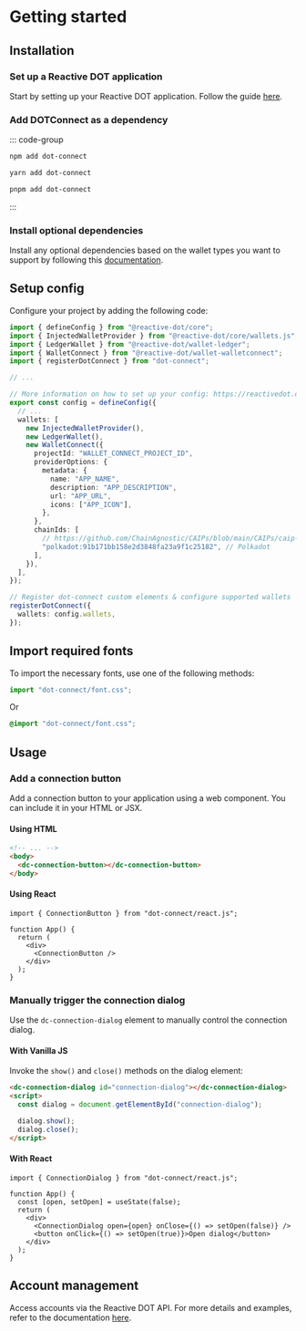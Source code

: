 # Getting started

## Installation

### Set up a Reactive DOT application

Start by setting up your Reactive DOT application. Follow the guide [here](https://reactivedot.dev/docs/getting-started/setup).

### Add DOTConnect as a dependency

::: code-group

```sh [npm]
npm add dot-connect
```

```sh [yarn]
yarn add dot-connect
```

```sh [pnpm]
pnpm add dot-connect
```

:::

### Install optional dependencies

Install any optional dependencies based on the wallet types you want to support by following this [documentation](https://reactivedot.dev/docs/getting-started/connect-wallets#install-optional-dependencies).

## Setup config

Configure your project by adding the following code:

```ts
import { defineConfig } from "@reactive-dot/core";
import { InjectedWalletProvider } from "@reactive-dot/core/wallets.js";
import { LedgerWallet } from "@reactive-dot/wallet-ledger";
import { WalletConnect } from "@reactive-dot/wallet-walletconnect";
import { registerDotConnect } from "dot-connect";

// ...

// More information on how to set up your config: https://reactivedot.dev/docs/getting-started/setup#create-config
export const config = defineConfig({
  // ...
  wallets: [
    new InjectedWalletProvider(),
    new LedgerWallet(),
    new WalletConnect({
      projectId: "WALLET_CONNECT_PROJECT_ID",
      providerOptions: {
        metadata: {
          name: "APP_NAME",
          description: "APP_DESCRIPTION",
          url: "APP_URL",
          icons: ["APP_ICON"],
        },
      },
      chainIds: [
        // https://github.com/ChainAgnostic/CAIPs/blob/main/CAIPs/caip-13.md
        "polkadot:91b171bb158e2d3848fa23a9f1c25182", // Polkadot
      ],
    }),
  ],
});

// Register dot-connect custom elements & configure supported wallets
registerDotConnect({
  wallets: config.wallets,
});
```

## Import required fonts

To import the necessary fonts, use one of the following methods:

```ts
import "dot-connect/font.css";
```

Or

```css
@import "dot-connect/font.css";
```

## Usage

### Add a connection button

Add a connection button to your application using a web component. You can include it in your HTML or JSX.

#### Using HTML

```html
<!-- ... -->
<body>
  <dc-connection-button></dc-connection-button>
</body>
```

#### Using React

```tsx
import { ConnectionButton } from "dot-connect/react.js";

function App() {
  return (
    <div>
      <ConnectionButton />
    </div>
  );
}
```

### Manually trigger the connection dialog

Use the `dc-connection-dialog` element to manually control the connection dialog.

#### With Vanilla JS

Invoke the `show()` and `close()` methods on the dialog element:

```html
<dc-connection-dialog id="connection-dialog"></dc-connection-dialog>
<script>
  const dialog = document.getElementById("connection-dialog");

  dialog.show();
  dialog.close();
</script>
```

#### With React

```tsx
import { ConnectionDialog } from "dot-connect/react.js";

function App() {
  const [open, setOpen] = useState(false);
  return (
    <div>
      <ConnectionDialog open={open} onClose={() => setOpen(false)} />
      <button onClick={() => setOpen(true)}>Open dialog</button>
    </div>
  );
}
```

## Account management

Access accounts via the Reactive DOT API. For more details and examples, refer to the documentation [here](https://reactivedot.dev/docs/getting-started/connect-wallets#display-available-accounts).
